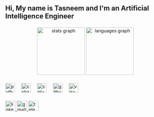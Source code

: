 <h2 align="left">Hi, My name is Tasneem and I'm an Artificial Intelligence Engineer </h2>

###

<div align="center">
  <!-- إحصائيات الحساب بالكامل -->
  <img src="https://github-readme-stats.vercel.app/api?username=Tasneem-10&hide_title=false&hide_rank=false&show_icons=true&include_all_commits=true&count_private=true&disable_animations=false&theme=dracula&locale=en&hide_border=false&order=1" height="150" alt="stats graph"  />
  
  <!-- إحصائيات اللغات لكل المشاريع مجتمعة -->
  <img src="https://github-readme-stats.vercel.app/api/top-langs?username=Tasneem-10&layout=compact&card_width=320&langs_count=10&theme=dracula&hide_border=false" height="150" alt="languages graph"  />
</div>

###

<div align="left">
  <img src="https://cdn.jsdelivr.net/gh/devicons/devicon/icons/python/python-original.svg" height="30" alt="python logo"  />
  <img width="12" />
  <img src="https://cdn.jsdelivr.net/gh/devicons/devicon/icons/csharp/csharp-original.svg" height="30" alt="csharp logo"  />
  <img width="12" />
  <img src="https://cdn.jsdelivr.net/gh/devicons/devicon/icons/cplusplus/cplusplus-original.svg" height="30" alt="cplusplus logo"  />
  <img width="12" />
  <img src="https://cdn.jsdelivr.net/gh/devicons/devicon/icons/github/github-original.svg" height="30" alt="github logo"  />
  <img width="12" />
  <img src="https://cdn.jsdelivr.net/gh/devicons/devicon/icons/visualstudio/visualstudio-plain.svg" height="30" alt="visualstudio logo"  />
</div>

###

<div align="left">
  <a href="https://www.linkedin.com/in/tasneem-hany-432178351/" target="_blank">
    <img src="https://img.shields.io/static/v1?message=LinkedIn&logo=linkedin&label=&color=0077B5&logoColor=white&labelColor=&style=for-the-badge" height="32" alt="linkedin logo"  />
  </a>
  <a href="mailto:tasneem.hany.2006@gmail.com" target="_blank">
    <img src="https://img.shields.io/static/v1?message=Gmail&logo=gmail&label=&color=D14836&logoColor=white&labelColor=&style=for-the-badge" height="32" alt="gmail logo"  />
  </a>
  <a href="https://t.me/Ai_Aoo" target="_blank">
    <img src="https://img.shields.io/static/v1?message=Telegram&logo=telegram&label=&color=2CA5E0&logoColor=white&labelColor=&style=for-the-badge" height="32" alt="telegram logo"  />
  </a>
</div>

###



